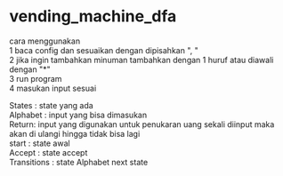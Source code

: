 # vending_machine_dfa  
cara menggunakan  
1 baca config dan sesuaikan dengan dipisahkan ", "  
2 jika ingin tambahkan minuman tambahkan dengan 1 huruf atau diawali dengan "*"  
3 run program  
4 masukan input sesuai  
  
States : state yang ada  
Alphabet : input yang bisa dimasukan  
Return: input yang digunakan untuk penukaran uang sekali diinput maka akan di ulangi hingga tidak bisa lagi  
start : state awal  
Accept : state accept  
Transitions : state Alphabet next state  
